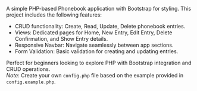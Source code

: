 A simple PHP-based Phonebook application with Bootstrap for styling. This project includes the following features:

* CRUD functionality: Create, Read, Update, Delete phonebook entries.
* Views: Dedicated pages for Home, New Entry, Edit Entry, Delete Confirmation, and Show Entry details.
* Responsive Navbar: Navigate seamlessly between app sections.
* Form Validation: Basic validation for creating and updating entries.

Perfect for beginners looking to explore PHP with Bootstrap integration and CRUD operations. <br>
*Note*: Create your own `config.php` file based on the example provided in `config.example.php`.
